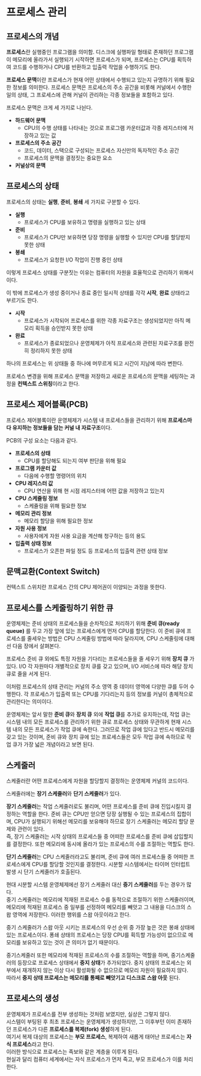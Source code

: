 # 프로세스 관리

## 프로세스의 개념
**프로세스**란 실행중인 프로그램을 의미함.
디스크에 실행파일 형태로 존재하던 프로그램이 메모리에 올라가서 실행되기 시작하면 프로세스가 되며, 프로세스는 CPU를 획득하여 코드를 수행하거나 CPU를 반환하고 입출력 작업을 수행하기도 한다.

**프로세스 문맥**이란 프로세스가 현재 어떤 상태에서 수행되고 있는지 규명하기 위해 필요한 정보를 의미한다.
프로세스 문맥은 프로세스의 주소 공간을 비롯해 커널에서 수행한 일의 상태, 그 프로세스에 관해 커널이 관리하는 각종 정보들을 포함하고 있다.

프로세스 문맥은 크게 세 가지로 나뉜다.
- **하드웨어 문맥**
  - CPU의 수행 상태를 나타내는 것으로 프로그램 카운터값과 각종 레지스터에 저장하고 있는 값
- **프로세스의 주소 공간**
  - 코드, 데이터, 스택으로 구성되는 프로세스 자신만의 독자적인 주소 공간
  - 프로세스의 문맥을 결정짓는 중요한 요소
- **커널상의 문맥**
  
## 프로세스의 상태
프로세스의 상태는 **실행**, **준비**, **봉쇄** 세 가지로 구분할 수 있다.
- **실행**
  - 프로세스가 CPU를 보유하고 명령을 실행하고 있는 상태
- **준비**
  - 프로세스가 CPU만 보유하면 당장 명령을 실행할 수 있지만 CPU를 할당받지 못한 상태
- **봉쇄**
  - 프로세스가 요청한 I/O 작업이 진행 중인 상태

이렇게 프로세스 상태를 구분짓는 이유는 컴퓨터의 자원을 효율적으로 관리하기 위해서이다.

이 밖에 프로세스가 생성 중이거나 종료 중인 일시적 상태를 각각 **시작**, **완료** 상태라고 부르기도 한다.
- **시작**
  - 프로세스가 시작되어 프로세스를 위한 각종 자료구조는 생성되었지만 아직 메모리 획득을 승인받지 못한 상태
- **완료**
  - 프로세스가 종료되었으나 운영체제가 아직 프로세스와 관련된 자료구조를 완전히 정리하지 못한 상태

하나의 프로세스는 위 상태들 중 하나에 머무르게 되고 시간이 지남에 따라 변한다.

프로세스 변경을 위해 프로세스 문맥을 저장하고 새로운 프로세스의 문맥을 세팅하는 과정을 **컨텍스트 스위칭**이라고 한다.

## 프로세스 제어블록(PCB)
프로세스 제어블록이란 운영체제가 시스템 내 프로세스들을 관리하기 위해 **프로세스마다 유지하는 정보들을 담는 커널 내 자료구조**이다.

PCB의 구성 요소는 다음과 같다.

- **프로세스의 상태**
  - CPU를 할당해도 되는지 여부 판단을 위해 필요
- **프로그램 카운터 값**
  - 다음에 수행할 명령어의 위치
- **CPU 레지스터 값**
  - CPU 연산을 위해 현 시점 레지스터에 어떤 값을 저장하고 있는지
- **CPU 스케쥴링 정보**
  - 스케쥴링을 위해 필요한 정보
- **메모리 관리 정보**
  - 메모리 할당을 위해 필요한 정보
- **자원 사용 정보**
  - 사용자에게 자원 사용 요금을 계산해 청구하는 등의 용도
- **입출력 상태 정보**
  - 프로세스가 오픈한 파일 정도 등 프로세스의 입출력 관련 상태 정보

## 문맥교환(Context Switch)
컨텍스트 스위치란 프로세스 간의 CPU 제어권이 이양되는 과정을 뜻한다.

## 프로세스를 스케줄링하기 위한 큐
운영체제는 준비 상태의 프로세스들을 순차적으로 처리하기 위해 **준비 큐(ready queue)** 를 두고 가장 앞에 있는 프로세스에게 먼저 CPU를 할당한다.
이 준비 큐에 프로세스를 줄세우는 방법은 CPU 스케줄링 방법에 따라 달라지며, CPU 스케줄링에 대해선 다음 장에서 살펴본다.

프로세스 준비 큐 외에도 특정 자원을 기다리는 프로세스들을 줄 세우기 위해 **장치 큐** 가 있다.
I/O 각 자원마다 개별적으로 장치 큐를 갖고 있으며, I/O 서비스에 따라 해당 장치 큐로 줄을 서게 된다.

이처럼 프로세스의 상태 관리는 커널의 주소 영역 중 데이터 영역에 다양한 큐를 두어 수행한다.
각 프로세스가 입출력 또는 CPU를 기다리는지 등의 정보를 커널이 총체적으로 관리한다는 의미이다.

운영체제는 앞서 말한 **준비 큐**와 **장치 큐** 외에 **작업 큐**를 추가로 유지하는데, 작업 큐는 시스템 내의 모든 프로세스를 관리하기 위한 큐로 프로세스 상태와 무관하게 현재 시스템 내의 모든 프로세스가 작업 큐에 속한다.
그러므로 작업 큐에 있다고 반드시 메모리를 갖고 있는 것이며, 준비 큐와 장치 큐에 있는 프로세스들은 모두 작업 큐에 속하므로 작업 큐가 가장 넓은 개념이라고 보면 된다.

## 스케줄러
스케줄러란 어떤 프로세스에게 자원을 할당할지 결정하는 운영체제 커널의 코드이다.

스케줄러에는 **장기 스케줄러**와 **단기 스케줄러**가 있다.

**장기 스케줄러**는 작업 스케줄러로도 불리며, 어떤 프로세스를 준비 큐에 진입시킬지 결정하는 역할을 한다.
준비 큐는 CPU만 얻으면 당장 실행될 수 있는 프로세스의 집합이며, CPU가 실행되기 위해선 메모리를 보유해야 하므로 장기 스케줄러는 메모리 할당 문제와 관련이 있다.
<br/>즉, 장기 스케줄러는 시작 상태의 프로세스들 중 어떠한 프로세스를 준비 큐에 삽입할지를 결정한다.
또한 메모리에 동시에 올라가 있는 프로세스의 수를 조절하는 역할도 한다.

**단기 스케줄러**는 CPU 스케줄러라고도 불리며, 준비 큐에 여러 프로세스들 중 어떠한 프로세스에게 CPU를 할당할 것인지를 결정한다.
시분할 시스템에서는 타이머 인터럽트 발생 시 단기 스케줄러가 호출된다.

현대 시분할 시스템 운영체제에선 장기 스케줄러 대신 **중기 스케줄러**를 두는 경우가 많다.  
중기 스케줄러는 메모리에 적재된 프로세스 수를 동적으로 조절하기 위한 스케줄러이며, 메모리에 적재된 프로세스 중 일부를 선정하여 메모리를 빼앗고 그 내용을 디스크의 스왑 영역에 저장한다.
이러한 행위를 스왑 아웃이라고 한다.

중기 스케줄러가 스왑 아웃 시키는 프로세스의 우선 순위 중 가장 높은 것은 봉쇄 상태에 있는 프로세스이다.
퐁쇄 상태의 프로세스는 당장 CPU를 획득할 가능성이 없으므로 메모리를 보유하고 있는 것이 큰 의미가 없기 때문이다.

중기스케줄러 또한 메모리에 적재된 프로세스의 수를 조절하는 역할을 하며, 중기스케줄러의 등장으로 프로세스 상태에서 **중지 상태**가 추가되었다.
중지 상태의 프로세스는 외부에서 재개하지 않는 이상 다시 활성화될 수 없으므로 메모리 자원이 필요하지 않다.  
따라서 **중지 상태 프로세스는 메모리를 통째로 빼앗기고 디스크로 스왑 아웃** 된다.

## 프로세스의 생성
운영체제가 프로세스를 전부 생성하는 것처럼 보였지만, 실상은 그렇지 않다.  
시스템이 부팅된 후 최초 프로세스는 운영체제가 생성하지만, 그 이후부턴 이미 존재하던 프로세스가 다른 **프로세스를 복제(fork) 생성**하게 된다.  
여기서 복제 대상의 프로세스는 **부모 프로세스**, 복제하여 새롭게 태어난 프로세스는 **자식 프로세스**라고 한다.  
이러한 방식으로 프로세스는 족보와 같은 계층을 이루게 된다.  
현실과 달리 컴퓨터 세계에서는 자식 프로세스가 먼저 죽고, 부모 프로세스가 이를 처리한다. 